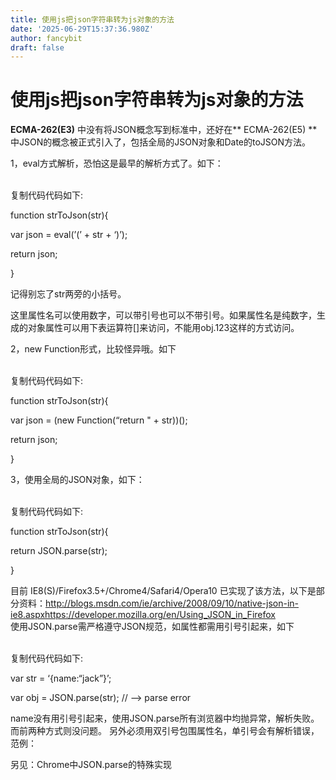 ```yaml
---
title: 使用js把json字符串转为js对象的方法
date: '2025-06-29T15:37:36.980Z'
author: fancybit
draft: false
---
```

<div class="header"><h1 class="single-title animate__animated animate__pulse animate__faster">使用js把json字符串转为js对象的方法</h1></div>

<div class="content" id="content"><p><strong>ECMA-262(E3)</strong>&nbsp;中没有将JSON概念写到标准中，还好在**&nbsp;<!-- raw HTML omitted -->ECMA-262(E5)&nbsp;<!-- raw HTML omitted -->**中JSON的概念被正式引入了，包括全局的JSON对象和Date的toJSON方法。</p><p>1，eval方式解析，恐怕这是最早的解析方式了。如下：</p><p><!-- raw HTML omitted --><!-- raw HTML omitted --><br><!-- raw HTML omitted -->复制代码<!-- raw HTML omitted -->代码如下:</p><p>function strToJson(str){&nbsp;</p><p>var json = eval(’(’ + str + ‘)’);&nbsp;</p><p>return json;&nbsp;</p><p>}&nbsp;</p><p>记得别忘了str两旁的小括号。&nbsp;</p><p>这里属性名可以使用数字，可以带引号也可以不带引号。如果属性名是纯数字，生成的对象属性可以用下表运算符[]来访问，不能用obj.123这样的方式访问。</p><!-- raw HTML omitted --><!-- raw HTML omitted --><p></p><p>2，new Function形式，比较怪异哦。如下&nbsp;</p><p><!-- raw HTML omitted --><!-- raw HTML omitted --><br><!-- raw HTML omitted -->复制代码<!-- raw HTML omitted -->代码如下:</p><p>function strToJson(str){&nbsp;</p><p>var json = (new Function(“return " + str))();&nbsp;</p><p>return json;&nbsp;</p><p>}&nbsp;</p><!-- raw HTML omitted --><!-- raw HTML omitted --><p></p><p>3，使用全局的JSON对象，如下：&nbsp;</p><p><!-- raw HTML omitted --><!-- raw HTML omitted --><br><!-- raw HTML omitted -->复制代码<!-- raw HTML omitted -->代码如下:</p><p>function strToJson(str){&nbsp;</p><p>return JSON.parse(str);&nbsp;</p><p>}&nbsp;</p><p>目前 IE8(S)/Firefox3.5+/Chrome4/Safari4/Opera10 已实现了该方法，以下是部分资料：<!-- raw HTML omitted --><a href="http://blogs.msdn.com/ie/archive/2008/09/10/native-json-in-ie8.aspx" target="_blank" rel="external nofollow noopener noreferrer">http://blogs.msdn.com/ie/archive/2008/09/10/native-json-in-ie8.aspx</a><!-- raw HTML omitted --><!-- raw HTML omitted --><a href="https://developer.mozilla.org/en/Using_JSON_in_Firefox" target="_blank" rel="external nofollow noopener noreferrer">https://developer.mozilla.org/en/Using_JSON_in_Firefox</a><!-- raw HTML omitted --><br> 使用JSON.parse需严格遵守JSON规范，如属性都需用引号引起来，如下</p><p><!-- raw HTML omitted --><!-- raw HTML omitted --><br><!-- raw HTML omitted -->复制代码<!-- raw HTML omitted -->代码如下:</p><p>var str = ‘{name:“jack”}’;&nbsp;</p><p>var obj = JSON.parse(str); // –&gt; parse error&nbsp;</p><p>name没有用引号引起来，使用JSON.parse所有浏览器中均抛异常，解析失败。而前两种方式则没问题。 另外必须用双引号包围属性名，单引号会有解析错误，范例：</p><!-- raw HTML omitted --><!-- raw HTML omitted --><p></p><p>另见：<!-- raw HTML omitted -->Chrome中JSON.parse的特殊实现<!-- raw HTML omitted --></p><!-- raw HTML omitted --></div>

